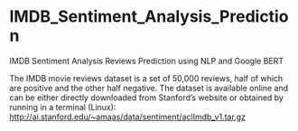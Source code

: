 # IMDB_Sentiment_Analysis_Prediction
IMDB Sentiment Analysis Reviews Prediction using NLP and Google BERT


The IMDB movie reviews dataset is a set of 50,000 reviews, half of which are positive and the other half negative.  The dataset is available online and can be either directly downloaded from Stanford’s website or obtained by running in a terminal (Linux): http://ai.stanford.edu/~amaas/data/sentiment/aclImdb_v1.tar.gz
